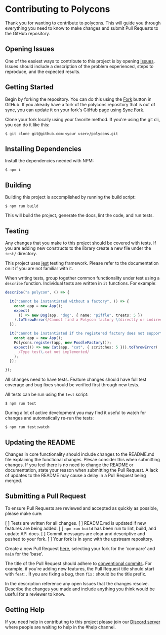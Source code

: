 # Contributing to Polycons

Thank you for wanting to contribute to polycons. This will guide you through everything you need to know to make changes 
and submit Pull Requests to the GitHub repository.

## Opening Issues

One of the easiest ways to contribute to this project is by opening [Issues](https://github.com/monadahq/polycons/issues/new).
Issues should include a description of the problem experienced, steps to reproduce, and the expected results.

## Getting Started

Begin by forking the repository. You can do this using the [Fork](https://github.com/mbonig/so-notifier/fork) button in 
GitHub. If you already have a fork of the polycons repository that is out of sync, you can update it on your fork's 
GitHub page using [Sync Fork].

[Sync Fork]: https://docs.github.com/en/pull-requests/collaborating-with-pull-requests/working-with-forks/syncing-a-fork
Clone your fork locally using your favorite method. If you're using the git cli, you can do it like this:

```shell
$ git clone git@github.com:<your user>/polycons.git
```

## Installing Dependencies

Install the dependencies needed with NPM:

```shell
$ npm i
```

## Building

Building this project is accomplished by running the build script:

```shell
$ npm run build
```

This will build the project, generate the docs, lint the code, and run tests.

## Testing

Any changes that you make to this project should be covered with tests. If you are adding new constructs to the 
library create a new file under the `test/` directory.

This project uses [jest](https://jestjs.io/) testing framework. Please refer to the documentation on it if you are not 
familiar with it. 

When writing tests, group together common functionality under test using a `describe` function. Individual tests are 
written in `it` functions. For example:

```typescript
describe("a polycon", () => {

  it("cannot be instantiated without a factory", () => {
    const app = new App();
    expect(
      () => new Dog(app, "dog", { name: "piffle", treats: 5 })
    ).toThrowError(/Cannot find a Polycon factory \(directly or indirectly\)/);
  });

  it("cannot be instantiated if the registered factory does not support it", () => {
    const app = new App();
    Polycons.register(app, new PoodleFactory());
    expect(() => new Cat(app, "cat", { scritches: 5 })).toThrowError(
      /Type test\.cat not implemented/
    );
  });

});
```

All changes need to have tests. Feature changes should have full test coverage and bug fixes should be verified first
through new tests. 

All tests can be run using the `test` script:

```shell
$ npm run test
```

During a lot of active development you may find it useful to watch for changes and automatically re-run the tests:

```shell
$ npm run test:watch
```

## Updating the README

Changes in core functionality should include changes to the README.md file explaining the functional changes. Plesae 
consider this when submitting changes. If you feel there is no need to change the README or documentation,
state your reason when submitting the Pull Request. A lack of updates to the README may cause a delay in a Pull Request 
being merged.

## Submitting a Pull Request

To ensure Pull Requests are reviewed and accepted as quickly as possible, please make sure:

[ ] Tests are written for all changes.
[ ] README.md is updated if new features are being added.
[ ] `npm run build` has been run to lint, build, and update API docs.
[ ] Commit messages are clear and descriptive and pushed to your fork.
[ ] Your fork is in sync with the upstream repository.

Create a new Pull Request [here](https://github.com/monadahq/polycons/compare), selecting your fork for the 'compare' 
and `main` for the 'base'. 

The title of the Pull Request should adhere to [conventional commits](https://www.conventionalcommits.org). For example, 
if you're adding new features, the Pull Request title should start with `feat:`. If you are fixing a bug, then `fix:` 
should be the title prefix.

In the description reference any open Issues that the changes resolve. Describe the changes you made and include anything
you think would be useful for a reviewer to know.

## Getting Help

If you need help in contributing to this project please join our [Discord server](https://discord.gg/5KP9KNcB) where 
people are waiting to help in the #help channel.
